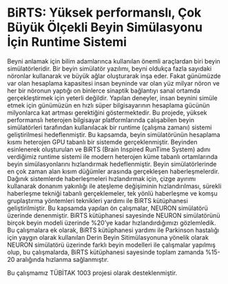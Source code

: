# BiRTS: Yüksek performanslı, Çok Büyük Ölçekli Beyin Simülasyonu İçin Runtime Sistemi 

Beyni anlamak için bilim adamlarınca kullanılan önemli araçlardan biri beyin simülatörleridir. Bir beyin simülatör yazılımı, beyni oldukça fazla sayıdaki nöronlar kullanarak ve büyük ağlar oluşturarak inşa eder. Fakat günümüzde var olan hesaplama kapasitesi insan beyninde var olan yüz milyar nöron ve her bir nöronun yaptığı on binlerce sinaptik bağlantıyı sanal ortamda gerçekleştirmek için yeterli değildir. Yapılan deneyler, insan beynini simüle etmek için günümüzün en hızlı süper bilgisayarının hesaplama gücünün milyonlarca kat artması gerektiğini göstermektedir.
Bu projede, yüksek performanslı heterojen bilgisayar platformlarında çalışabilen beyin simülatörleri tarafından kullanılacak bir runtime (çalışma zamanı) sistemi geliştirilmesi hedeflenmiştir. Bu kapsamda, beyin simülatörünün hesaplama kısmı heterojen GPU tabanlı bir sistemde gerçeklenmiştir. Beyinden esinlenerek oluşturulan ve BiRTS (Brain Inspired RunTime System) adını verdiğimiz runtime sistemi ile modern heterojen küme tabanlı ortamlarında beyin simülasyonlarını hızlandırmak hedeflenmiştir.
Beyin simülatörlerinde en çok zaman alan kısım düğümler arasında gerçekleşen haberleşmelerdir. Dağınık sistemlerde haberleşmeleri hızlandırmak için, çizge ayırımı kullanarak donanım yakınlığı ile ateşleme değişiminin hızlandırılması, sürekli haberleşme tekniği tabanlı gerçeklemeler, tek yönlü haberleşme ve komşu gruplaştırma yöntemleri teknikleri yardımı ile BiRTS kütüphanesi geliştirilmiştir. Bu kapsamda yapılan ön çalışmalar, NEURON simülatörü üzerinde denenmiştir. BiRTS kütüphanesi sayesinde NEURON simülatörünü birçok beyin modeli üzerinde %20’ye kadar hızlandırdığımızı gözlemledik.
Bu çalışmalara ek olarak, BiRTS kütüphanesi yardımı ile Parkinson hastalığı için yaygın olarak kullanılan Derin Beyin Sitimülasyonuna yönelik olarak NEURON simülatörü üzerinde farklı beyin modelleri ile çalışmalar yapılmış olup, bu çalışmalarda, BiRTS kütüphanesi sayesinde toplam zamanda %15-20 aralığında hızlanma sağlanmıştır.  


Bu çalışmamız TÜBİTAK 1003 projesi olarak  desteklenmiştir.
